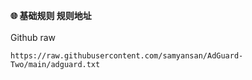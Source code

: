 <strong>🌐 基础规则 规则地址</strong><br/><br/>
Github raw
```
https://raw.githubusercontent.com/samyansan/AdGuard-Two/main/adguard.txt
